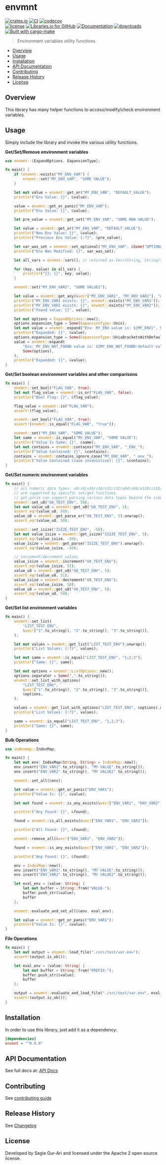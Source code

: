 # envmnt

[![crates.io](https://img.shields.io/crates/v/envmnt.svg)](https://crates.io/crates/envmnt) [![CI](https://github.com/sagiegurari/envmnt/workflows/CI/badge.svg?branch=master)](https://github.com/sagiegurari/envmnt/actions) [![codecov](https://codecov.io/gh/sagiegurari/envmnt/branch/master/graph/badge.svg)](https://codecov.io/gh/sagiegurari/envmnt)<br>
[![license](https://img.shields.io/crates/l/envmnt.svg)](https://github.com/sagiegurari/envmnt/blob/master/LICENSE) [![Libraries.io for GitHub](https://img.shields.io/librariesio/github/sagiegurari/envmnt.svg)](https://libraries.io/cargo/envmnt) [![Documentation](https://docs.rs/envmnt/badge.svg)](https://docs.rs/crate/envmnt/) [![downloads](https://img.shields.io/crates/d/envmnt.svg)](https://crates.io/crates/envmnt)<br>
[![Built with cargo-make](https://sagiegurari.github.io/cargo-make/assets/badges/cargo-make.svg)](https://sagiegurari.github.io/cargo-make)

> Environment variables utility functions.

* [Overview](#overview)
* [Usage](#usage)
* [Installation](#installation)
* [API Documentation](https://sagiegurari.github.io/envmnt/)
* [Contributing](.github/CONTRIBUTING.md)
* [Release History](CHANGELOG.md)
* [License](#license)

<a name="overview"></a>
## Overview
This library has many helper functions to access/modify/check environment variables.

<a name="usage"></a>
## Usage
Simply include the library and invoke the various utility functions.

**Get/Set/Remove environment variables**

<!--{ "examples/modify.rs" | lines: 2 | code: rust }-->
```rust
use envmnt::{ExpandOptions, ExpansionType};

fn main() {
    if !envmnt::exists("MY_ENV_VAR") {
        envmnt::set("MY_ENV_VAR", "SOME VALUE");
    }

    let mut value = envmnt::get_or("MY_ENV_VAR", "DEFAULT_VALUE");
    println!("Env Value: {}", &value);

    value = envmnt::get_or_panic("MY_ENV_VAR");
    println!("Env Value: {}", &value);

    let pre_value = envmnt::get_set("MY_ENV_VAR", "SOME NEW VALUE");

    let value = envmnt::get_or("MY_ENV_VAR", "DEFAULT_VALUE");
    println!("New Env Value: {}", &value);
    println!("Previous Env Value: {:?}", &pre_value);

    let var_was_set = envmnt::set_optional("MY_ENV_VAR", &Some("OPTIONAL VALUE"));
    println!("Env Was Modified: {}", var_was_set);

    let all_vars = envmnt::vars(); // returned as Vec<(String, String)>

    for (key, value) in all_vars {
        println!("{}: {}", key, value);
    }

    envmnt::set("MY_ENV_VAR2", "SOME VALUE2");

    let value = envmnt::get_any(&vec!["MY_ENV_VAR1", "MY_ENV_VAR2"], "default");
    println!("MY_ENV_VAR1 exists: {}", envmnt::exists("MY_ENV_VAR1"));
    println!("MY_ENV_VAR2 exists: {}", envmnt::exists("MY_ENV_VAR2"));
    println!("Found value: {}", value);

    let mut options = ExpandOptions::new();
    options.expansion_type = Some(ExpansionType::Unix);
    let mut value = envmnt::expand("Env: MY_ENV value is: ${MY_ENV}", Some(options));
    println!("Expanded: {}", &value);
    options.expansion_type = Some(ExpansionType::UnixBracketsWithDefaults);
    value = envmnt::expand(
        "Env: MY_ENV_NOT_FOUND value is: ${MY_ENV_NOT_FOUND:default value}",
        Some(options),
    );
    println!("Expanded: {}", &value);
}
```
<!--{ end }-->

**Get/Set boolean environment variables and other comparisons**

<!--{ "examples/boolean.rs" | lines: 3 | code: rust }-->
```rust
fn main() {
    envmnt::set_bool("FLAG_VAR", true);
    let mut flag_value = envmnt::is_or("FLAG_VAR", false);
    println!("Bool Flag: {}", &flag_value);

    flag_value = envmnt::is("FLAG_VAR");
    assert!(flag_value);

    envmnt::set_bool("FLAG_VAR", true);
    assert!(envmnt::is_equal("FLAG_VAR", "true"));

    envmnt::set("MY_ENV_VAR", "SOME VALUE");
    let same = envmnt::is_equal("MY_ENV_VAR", "SOME VALUE");
    println!("Value Is Same: {}", &same);
    let mut contains = envmnt::contains("MY_ENV_VAR", "_ENV_");
    println!("Value Contained: {}", &contains);
    contains = envmnt::contains_ignore_case("MY_ENV_VAR", "_env_");
    println!("Value Contained (case insensitive): {}", &contains);
}
```
<!--{ end }-->


**Get/Set numeric environment variables**

<!--{ "examples/numeric.rs" | lines: 3 | code: rust }-->
```rust
fn main() {
    // all numeric data types: u8/i8/u16/i16/u32/i32/u64/i64/u128/i128/f32/f64/isize/usize
    // are supported by specific set/get functions.
    // get_parse can support parsing various data types beyond the simple numeric getters.
    envmnt::set_u8("U8_TEST_ENV", 50);
    let mut value_u8 = envmnt::get_u8("U8_TEST_ENV", 5);
    assert_eq!(value_u8, 50);
    value_u8 = envmnt::get_parse_or("U8_TEST_ENV", 5).unwrap();
    assert_eq!(value_u8, 50);

    envmnt::set_isize("ISIZE_TEST_ENV", -50);
    let mut value_isize = envmnt::get_isize("ISIZE_TEST_ENV", 5);
    assert_eq!(value_isize, -50);
    value_isize = envmnt::get_parse("ISIZE_TEST_ENV").unwrap();
    assert_eq!(value_isize, -50);

    // increment/decrement values
    value_isize = envmnt::increment("U8_TEST_ENV");
    assert_eq!(value_isize, 51);
    value_u8 = envmnt::get_u8("U8_TEST_ENV", 5);
    assert_eq!(value_u8, 51);
    value_isize = envmnt::decrement("U8_TEST_ENV");
    assert_eq!(value_isize, 50);
    value_u8 = envmnt::get_u8("U8_TEST_ENV", 5);
    assert_eq!(value_u8, 50);
}
```
<!--{ end }-->

**Get/Set list environment variables**

<!--{ "examples/list.rs" | lines: 3 | code: rust }-->
```rust
fn main() {
    envmnt::set_list(
        "LIST_TEST_ENV",
        &vec!["1".to_string(), "2".to_string(), "3".to_string()],
    );

    let mut values = envmnt::get_list("LIST_TEST_ENV").unwrap();
    println!("List Values: {:?}", values);

    let mut same = envmnt::is_equal("LIST_TEST_ENV", "1;2;3");
    println!("Same: {}", same);

    let mut options = envmnt::ListOptions::new();
    options.separator = Some(",".to_string());
    envmnt::set_list_with_options(
        "LIST_TEST_ENV",
        &vec!["1".to_string(), "2".to_string(), "3".to_string()],
        &options,
    );

    values = envmnt::get_list_with_options("LIST_TEST_ENV", &options).unwrap();
    println!("List Values: {:?}", values);

    same = envmnt::is_equal("LIST_TEST_ENV", "1,2,3");
    println!("Same: {}", same);
}
```
<!--{ end }-->

**Bulk Operations**

<!--{ "examples/bulk.rs" | lines: 2 | code: rust }-->
```rust
use indexmap::IndexMap;

fn main() {
    let mut env: IndexMap<String, String> = IndexMap::new();
    env.insert("ENV_VAR1".to_string(), "MY VALUE".to_string());
    env.insert("ENV_VAR2".to_string(), "MY VALUE2".to_string());

    envmnt::set_all(&env);

    let value = envmnt::get_or_panic("ENV_VAR1");
    println!("Value Is: {}", &value);

    let mut found = envmnt::is_any_exists(&vec!["ENV_VAR1", "ENV_VAR2"]);

    println!("Any Found: {}", &found);

    found = envmnt::is_all_exists(&vec!["ENV_VAR1", "ENV_VAR2"]);

    println!("All Found: {}", &found);

    envmnt::remove_all(&vec!["ENV_VAR1", "ENV_VAR2"]);

    found = envmnt::is_any_exists(&vec!["ENV_VAR1", "ENV_VAR2"]);

    println!("Any Found: {}", &found);

    env = IndexMap::new();
    env.insert("ENV_VAR1".to_string(), "MY VALUE".to_string());
    env.insert("ENV_VAR2".to_string(), "MY VALUE2".to_string());

    let eval_env = |value: String| {
        let mut buffer = String::from("VALUE-");
        buffer.push_str(&value);
        buffer
    };

    envmnt::evaluate_and_set_all(&env, eval_env);

    let value = envmnt::get_or_panic("ENV_VAR1");
    println!("Value Is: {}", &value);
}
```
<!--{ end }-->

**File Operations**

<!--{ "examples/file.rs" | lines: 3 | code: rust }-->
```rust
fn main() {
    let mut output = envmnt::load_file("./src/test/var.env");
    assert!(output.is_ok());

    let eval_env = |value: String| {
        let mut buffer = String::from("PREFIX-");
        buffer.push_str(&value);
        buffer
    };

    output = envmnt::evaluate_and_load_file("./src/test/var.env", eval_env);
    assert!(output.is_ok());
}
```
<!--{ end }-->

<a name="installation"></a>
## Installation
In order to use this library, just add it as a dependency:

```ini
[dependencies]
envmnt = "^0.9.0"
```

## API Documentation
See full docs at: [API Docs](https://sagiegurari.github.io/envmnt/)

## Contributing
See [contributing guide](.github/CONTRIBUTING.md)

<a name="history"></a>
## Release History

See [Changelog](CHANGELOG.md)

<a name="license"></a>
## License
Developed by Sagie Gur-Ari and licensed under the Apache 2 open source license.
